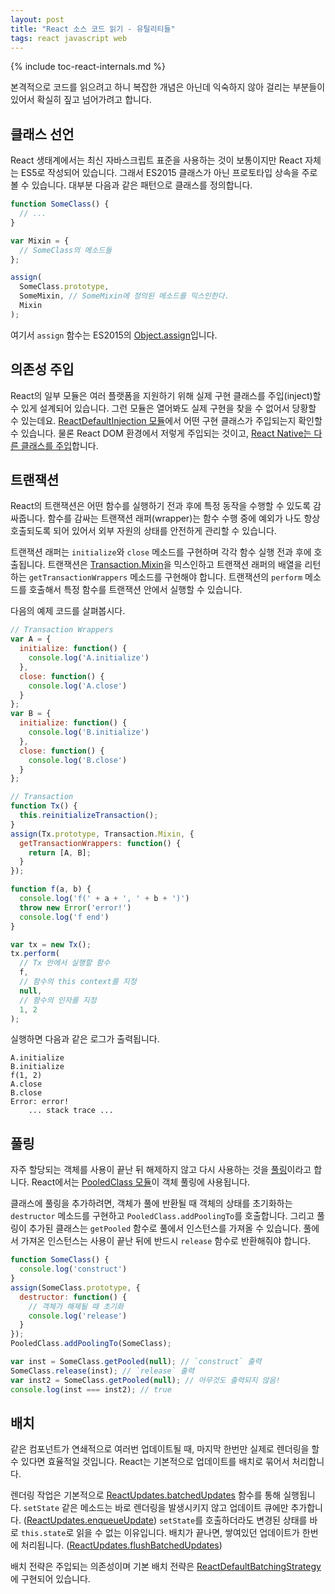```yaml
---
layout: post
title: "React 소스 코드 읽기 - 유틸리티들"
tags: react javascript web
---
```


{% include toc-react-internals.md %}

본격적으로 코드를 읽으려고 하니 복잡한 개념은 아닌데 익숙하지 않아 걸리는 부분들이 있어서 확실히 짚고 넘어가려고 합니다.


## 클래스 선언

React 생태계에서는 최신 자바스크립트 표준을 사용하는 것이 보통이지만 React 자체는 ES5로 작성되어 있습니다. 그래서 ES2015 클래스가 아닌 프로토타입 상속을 주로 볼 수 있습니다. 대부분 다음과 같은 패턴으로 클래스를 정의합니다.

```js
function SomeClass() {
  // ...
}

var Mixin = {
  // SomeClass의 메소드들
};

assign(
  SomeClass.prototype,
  SomeMixin, // SomeMixin에 정의된 메소드를 믹스인한다.
  Mixin
);
```

여기서 `assign` 함수는 ES2015의 [Object.assign](https://developer.mozilla.org/ko/docs/Web/JavaScript/Reference/Global_Objects/Object/assign)입니다.


## 의존성 주입

React의 일부 모듈은 여러 플랫폼을 지원하기 위해 실제 구현 클래스를 주입(inject)할 수 있게 설계되어 있습니다. 그런 모듈은 열어봐도 실제 구현을 찾을 수 없어서 당황할 수 있는데요. [ReactDefaultInjection 모듈](https://github.com/facebook/react/blob/v15.0.0-rc.2/src/renderers/dom/shared/ReactDefaultInjection.js)에서 어떤 구현 클래스가 주입되는지 확인할 수 있습니다. 물론 React DOM 환경에서 저렇게 주입되는 것이고, [React Native는 다른 클래스를 주입](https://github.com/facebook/react-native/blob/0.22-stable/Libraries/ReactNative/ReactNativeDefaultInjection.js)합니다.


## 트랜잭션

React의 트랜잭션은 어떤 함수를 실행하기 전과 후에 특정 동작을 수행할 수 있도록 감싸줍니다. 함수를 감싸는 트랜잭션 래퍼(wrapper)는 함수 수행 중에 예외가 나도 항상 호출되도록 되어 있어서 외부 자원의 상태를 안전하게 관리할 수 있습니다.

트랜잭션 래퍼는 `initialize`와 `close` 메소드를 구현하며 각각 함수 실행 전과 후에 호출됩니다. 트랜잭션은 [Transaction.Mixin](https://github.com/facebook/react/blob/v15.0.0-rc.2/src/shared/utils/Transaction.js#L234)을 믹스인하고 트랜잭션 래퍼의 배열을 리턴하는 `getTransactionWrappers` 메소드를 구현해야 합니다. 트랜잭션의 `perform` 메소드를 호출해서 특정 함수를 트랜잭션 안에서 실행할 수 있습니다.

다음의 예제 코드를 살펴봅시다.

```js
// Transaction Wrappers
var A = {
  initialize: function() {
    console.log('A.initialize')
  },
  close: function() {
    console.log('A.close')
  }
};
var B = {
  initialize: function() {
    console.log('B.initialize')
  },
  close: function() {
    console.log('B.close')
  }
};

// Transaction
function Tx() {
  this.reinitializeTransaction();
}
assign(Tx.prototype, Transaction.Mixin, {
  getTransactionWrappers: function() {
    return [A, B];
  }
});

function f(a, b) {
  console.log('f(' + a + ', ' + b + ')')
  throw new Error('error!')
  console.log('f end')
}

var tx = new Tx();
tx.perform(
  // Tx 안에서 실행할 함수
  f,
  // 함수의 this context를 지정
  null,
  // 함수의 인자를 지정
  1, 2
);
```

실행하면 다음과 같은 로그가 출력됩니다.

```
A.initialize
B.initialize
f(1, 2)
A.close
B.close
Error: error!
    ... stack trace ...
```


## 풀링

자주 할당되는 객체를 사용이 끝난 뒤 해제하지 않고 다시 사용하는 것을 [풀링](https://en.wikipedia.org/wiki/Pool_%28computer_science%29)이라고 합니다. React에서는 [PooledClass 모듈](https://github.com/facebook/react/blob/v15.0.0-rc.2/src/shared/utils/PooledClass.js)이 객체 풀링에 사용됩니다.

클래스에 풀링을 추가하려면, 객체가 풀에 반환될 때 객체의 상태를 초기화하는 `destructor` 메소드를 구현하고 `PooledClass.addPoolingTo`를 호출합니다. 그리고 풀링이 추가된 클래스는 `getPooled` 함수로 풀에서 인스턴스를 가져올 수 있습니다. 풀에서 가져온 인스턴스는 사용이 끝난 뒤에 반드시 `release` 함수로 반환해줘야 합니다.

```js
function SomeClass() {
  console.log('construct')
}
assign(SomeClass.prototype, {
  destructor: function() {
    // 객체가 해제될 때 초기화
    console.log('release')
  }
});
PooledClass.addPoolingTo(SomeClass);

var inst = SomeClass.getPooled(null); // `construct` 출력
SomeClass.release(inst); // `release` 출력
var inst2 = SomeClass.getPooled(null); // 아무것도 출력되지 않음!
console.log(inst === inst2); // true
```


## 배치

같은 컴포넌트가 연쇄적으로 여러번 업데이트될 때, 마지막 한번만 실제로 렌더링을 할 수 있다면 효율적일 것입니다. React는 기본적으로 업데이트를 배치로 묶어서 처리합니다.

렌더링 작업은 기본적으로 [ReactUpdates.batchedUpdates](https://github.com/facebook/react/blob/v15.0.0-rc.2/src/renderers/shared/reconciler/ReactUpdates.js#L110-L113) 함수를 통해 실행됩니다. `setState` 같은 메소드는 바로 렌더링을 발생시키지 않고 업데이트 큐에만 추가합니다. ([ReactUpdates.enqueueUpdate](https://github.com/facebook/react/blob/v15.0.0-rc.2/src/renderers/shared/reconciler/ReactUpdates.js#L214-L233)) `setState`를 호출하더라도 변경된 상태를 바로 `this.state`로 읽을 수 없는 이유입니다. 배치가 끝나면, 쌓여있던 업데이트가 한번에 처리됩니다. ([ReactUpdates.flushBatchedUpdates](https://github.com/facebook/react/blob/v15.0.0-rc.2/src/renderers/shared/reconciler/ReactUpdates.js#L187-L212))

배치 전략은 주입되는 의존성이며 기본 배치 전략은 [ReactDefaultBatchingStrategy](https://github.com/facebook/react/blob/v15.0.0-rc.2/src/renderers/shared/reconciler/ReactDefaultBatchingStrategy.js)에 구현되어 있습니다.
